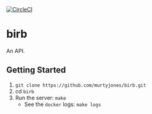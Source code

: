 [![CircleCI](https://circleci.com/gh/murtyjones/birb.svg?style=svg)](https://circleci.com/gh/murtyjones/birb)
# birb
An API.
## Getting Started
1. `git clone https://github.com/murtyjones/birb.git`
2. cd `birb`
3. Run the server: `make`
    - See the `docker` logs: `make logs`
